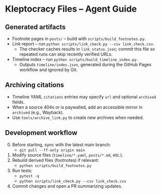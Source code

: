 # Kleptocracy Files – Agent Guide

## Generated artifacts
- Footnote pages in `posts/` – build with `scripts/build_footnotes.py`.
- Link report – run `python scripts/link_check.py --csv link_check.csv`.
  - The checker caches results in `link_status.json`; commit this file so repeated runs can skip recently verified URLs.
- Timeline index – run `python scripts/build_timeline_index.py`.
  - Outputs `timeline/index.json`, generated during the GitHub Pages workflow and ignored by Git.

## Archiving citations
- Timeline YAML `citations` entries may specify `url` and optional `archived` fields.
- When a source 404s or is paywalled, add an accessible mirror in `archived` (e.g., Wayback).
- Use `tools/archive_link.py` to create new archives when needed.

## Development workflow
0. Before starting, sync with the latest main branch:
   - `git pull --ff-only origin main`
1. Modify source files (`timeline/*.yaml`, `posts/*.md`, etc.).
2. Rebuild derived files (footnotes) if relevant:
   - `python scripts/build_footnotes.py`
3. Run tests:
   - `pytest -q`
   - `python scripts/link_check.py --csv link_check.csv`
4. Commit changes and open a PR summarizing updates.

